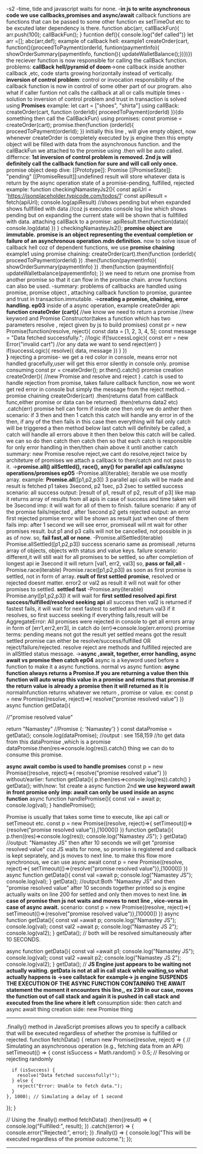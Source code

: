 -s2
-time, tide and javascript waits for none.
-**in js to write asynchronous code we use callbacks,promises and async/await**
callback functions are functions that can be passed to some other function ex setTimeOut etc to be excuted later dependency is there.
function abc(arr, callBackFun){
arr.push(100);
callBackFun();
}
fucntion def(){
console.log("def called")}
let arr =[];
abc(arr,def);
example of callback hell:
example1
createOrder(cart, function(){proceedToPayment(orderId, funtion(paymentInfo){
showOrderSummary(paymentInfo, function(){
		updateWalletBalance();})})})
the reciever function is now responsible for calling the callBack function.
problems: **callBack hell/pyramid of doom**->one callback inside another callback ,etc, code starts growing horizontally instead of vertically.
**inversion of control problem**: control or invocation responsibility of the callback function is now in control of some other part of our program.
also what if caller funtion not calls the callback at all or calls multiple times
-solution to inversion of control problem and trust in transaction is solved using **Promises**
example: 
let cart = ["shoes", "shirta"]
using callBack:
createOrder(cart, function (orderId){
	proceedToPayment(orderId)
}){do something then call the CallBackFun}
using promises:
const promise = createOrder(cart);
promise.then(function (orderId){
	proceedToPayment(orderId);
})
initially this line , will give empty object, now whenever createOrder is completely executed by js engine then this empty object will be filled with data from the asynchronous function. and the callBackFun we attached to the promise using .then will be auto called.
differnce: **1st inversion of control problem is removed. 2nd js will definitely call the callback function for sure and will call only once.**
promise object deep dive:
[[Prototype]]: Promise 
[[PromiseState]]: "pending"
[[PromiseResult]]:undefined
result will store whatever data is return by the async operation
state of a promise-pending, fulfilled, rejected
example:
function checkingNamasteyJs2(){
const apiUrl = 'https://jsonplaceholder.typicode.com/todos/1'
const apiResult = fetch(apiUrl);
console.log(apiResult) //shows pending but when expanded shows fullfilled with data
//coz js executes console log line which shows pending but on expanding the current state will be shown that is fullfilled with data.
attaching callBack to a promise:
apiResult.then(function(data){
console.log(data)
})
}
checkingNamasteyJs2();
**promise object are immutable.**
**promise is an object representing the eventual completion or failure of an asynchronous operation.mdn definition.**
now to solve issue of callback hell coz of dependent functions, we use **promise chaining**
example1 using promise chaining:
createOrder(cart).then(function (orderId){
	proceedToPayment(orderId)
})
.then(function(paymentInfo){
	showOrderSummary(paymentInfo)
})
.then(function (paymentInfo){
	updateWalletbalance(payementInfo);
})
we need to return one promise from another promise so that it can flow in the promise chain.
arrow functions can also be used.
-summary: problems of callbacks are handled using promise, promise object , attaching callback function to promise, gurantee and trust in transaction.immutable.
->**creating a promise, chaining, error handling. ep03**
inside of a async operation, example createOrder api:
**function createOrder (cart){**
	//we know we need to return a promise 
    //new keyword and Promise Constructor(takes a function which has two parameters resolve , reject given by js to build promises)
	const pr = new Promise(function(resolve, reject){
        const data = [1, 2, 3, 4, 5];
      const message = "Data fetched successfully.";
        //logic
        if(!successLogic){
            const err = new Error("invalid cart") //or any data we want to send
            reject(err)
        }
        if(successLogic){
            resolve({ data, message })
        }
    })    
**}**
rejecting a promise-
we get a red color in console, means error not handled gracefully,user will get this error silently in console only.
promise consuming
const pr = createOrder();
pr.then().catch() 
promise creation
createOrder(){
    //new Promise and resolve and reject
}
.catch is used to handle rejection from promise, takes failure callback function, now we wont get red error in console but simply the message from the reject method.
-promise chaining
createOrder(cart)
.then(returns data1 from callBack func,either promise or data can be returned)
.then(returns data2 etc)
.catch(err)
promise hell can form if inside one then only we do anther then
scenario: if 3 then and then 1 catch this catch will handle any error in of the then, if any of the then fails in this case then everything will fail only catch will be triggered
a then method below last catch will definitely be called, a catch will handle all errors above it then then below this catch will be called.
we can so do then catch then catch then so that each catch is responsible for only error handling in then/then chain above it until another catch
summary: new Promise resolve reject,we cant do resolve,reject twice by architeture of promises
we attach a callback to then/catch and not pass to it.
->**promise.all() allSettled(), race(), any() for parallel api calls/async operations/promises ep05**
-Promise.all(iterable); iterable we use mostly array.
example: **Promise.all**([p1,p2,p3])
3 parallel api calls will be made and result is fetched
p1 takes 3second, p2 1sec, p3 2sec to settled
success scenario: all success
output: [result of p1, result of p2, result of p3]
like map it returns array of results from all apis in case of success and time taken will be 3second
imp: it will wait for all of them to finish.
failure scenario: if any of the promise fails/rejected , after 1second p2 gets rejected
output: an error first rejected promise error will be shown as result just when one of them fails
imp: after 1 second we will see error, promiseall will nt wait for other promises result.
but p1 and p3 calls will not be cancelled, not possible in js as of now.
so, **fail fast,all or none**.
-Promise.allSettled(iterable)
Promise.allSettled([p1,p2,p3])
success scenario same as promiseall ,returns array of objects, objects with status and value keys.
failure scenario: different,it will still wait for all promises to be settled, so after completion of longest api ie 3second it will return 
[val1, err2, val3]
so, **pass or fail,all**
-Promise.race(iterable)
Promise.race([p1,p2,p3])
as soon as first promise is settled, not in form of array.
**rsult of  first settled promise**, resolved or rejected doesnt matter. error2 or val2 as result
it will not wait for other promises to settled.
**settled fast**
-Promise.any(iterable)
Promise.any([p1,p2,p3])
it will wait for **first settled resolved api**.**first success/fulfilled/resolved seeking api**
all success then val2 is returned
if fastest fails, it will wait for next fastest to settled and return val3 if it resolves, so first success seeking
if everything fails,result will be AggregateError: All promises were rejected in console
to get all errors array in form of [err1,err2,err3], in catch do (err)=>console.log(err.errors)
promise terms: 
pending means not got the result yet
settled means got the result
settled promise can either be resolve/success/fulfilled OR reject/failure/rejected.
resolve reject are methods and fulfilled rejected are in allSttled status message.
->**async ,await, together, error handling, async await vs promise then catch ep04**
async is a keyword used before a function to make it a async functions.
normal vs async funtion:
**async function always returns a Promise.If you are returning a value then this function will auto wrap this value in a promise and returns that promise.If the return value is already a promise then it will returned as it is**
normalnfunction returns whatever we return , promise or value.
ex:
const p = new Promise((resolve, reject)=>{
  resolve("promise resolved value")
})
async function getData(){
  <!-- return new Promise((resolve, reject)=>{resolve and reject function}) -->
  <!-- return p; --> //"promise resolved value"
  return "Namastey" //Promise {<fulfilled>: 'Namastey'}
}
const dataPromise = getData();
console.log(dataPromise);
//output : see 158,159
//to get data from this dataPromise ,which is a promise
dataPromise.then(res=>console.log(res)).catch() thing we can do to consume this promise.
<!-- await along with async to handle actual promises -->
**async await combo is used to handle promises**
const p = new Promise((resolve, reject)=>{
  resolve("promise resolved value")
})
without/earlier:
function getData(){
  p.then(res=>console.log(res)).catch()
}
getData();
with/now:
1st create a async function
2nd **we use keyword await in front promise only**
**imp: await can only be used inside an async function**
async function handlePromise(){
  const val = await p;
  console.log(val);
}
handlePromise();
<!-- why async await is special -->
Promise is usually that takes some time to execute, like api call or setTimeout etc.
const p = new Promise((resolve, reject)=>{
  setTimeout(()=>{resolve("promise resolved value")},[10000])
})
function getData(){
  p.then((res)=>console.log(res));
  console.log("Namastey JS");
}
getData()
//output: "Namastey JS" then after 10 seconds we will get "promise resolved value"
coz JS waits for none, so promise is registered and callback is kept seprately, and js moves to next line.
to make this flow more synchronous, 
we can use async await
const p = new Promise((resolve, reject)=>{
  setTimeout(()=>{resolve("promise resolved value")},[10000])
})
async function getData(){
  const val =await p;
  console.log("Namastey JS");
  console.log(val);
}
getData();
//output:Both  "Namastey JS"  and then "promise resolved value" after 10 seconds together printed
so js engine actually waits on line 200 for settled and only then moves to next line.
**in case of promise then js not waits and moves to next line , vice-versa in case of async await.**
scenario:
const p = new Promise((resolve, reject)=>{
  setTimeout(()=>{resolve("promise resolved value")},[10000])
})
async function getData(){
  const val =await p;
  console.log("Namastey JS");
  console.log(val);
  const val2 =await p;
  console.log("Namastey JS 2");
  console.log(val2);
}
getData();
// both will be resolved simultaneously after 10 SECONDS.
<!-- const p1 = new Promise((resolve, reject)=>{
  setTimeout(()=>{resolve("promise resolved value p1")},[10000])
})
const p2 = new Promise((resolve, reject)=>{
  setTimeout(()=>{resolve("promise resolved value p2")},[5000])
  output: both printed together after 10seconds, as when again the code execution starts n js engine moves to p2 line it finds that promise is already resolved. #confusion
}) 
-->
<!-- const p1 = new Promise((resolve, reject)=>{
  setTimeout(()=>{resolve("promise resolved value p1")},[5000])
})
const p2 = new Promise((resolve, reject)=>{
  setTimeout(()=>{resolve("promise resolved value p2")},[10000])
})
first after 5seconds Namaste Js and val and then after next 5seconds Namastey js2 and val2
 -->
async function getData(){
  const val =await p1;
  console.log("Namastey JS");
  console.log(val);
  const val2 =await p2;
  console.log("Namastey JS 2");
  console.log(val2);
}
getData();
//
**JS Engine just appears to be waiting not actually waiting. getData is not at all in call stack while waiting,so what actually happens is ->see callstack for example-> js engine SUSPENDS THE EXECUTION OF THE ASYNC FUNCTION CONTAINING THE AWAIT statement the moment it encounters this line,, ex 239 in our case, moves the function out of call stack and again it is pushed in call stack and executed from the line where it left**
consumption side: then catch and async await thing
creation side: new Promise thing












___________________________________________________________
.finally() method in JavaScript promises allows you to specify a callback that will be executed regardless of whether the promise is fulfilled or rejected.
function fetchData() {
  return new Promise((resolve, reject) => {
    // Simulating an asynchronous operation (e.g., fetching data from an API)
    setTimeout(() => {
      const isSuccess = Math.random() > 0.5; // Resolving or rejecting randomly

      if (isSuccess) {
        resolve("Data fetched successfully!");
      } else {
        reject("Error: Unable to fetch data.");
      }
    }, 1000); // Simulating a delay of 1 second
  });
}

// Using the .finally() method
fetchData()
  .then((result) => {
    console.log("Fulfilled:", result);
  })
  .catch((error) => {
    console.error("Rejected:", error);
  })
  .finally(() => {
    console.log("This will be executed regardless of the promise outcome.");
  });
  ____________________________________________________________________

